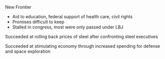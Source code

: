 
New Frontier
- Aid to education, federal support of health care, civil rights
- Promises difficult to keep
- Stalled in congress, most were only passed under LBJ

Succeeded at rolling back prices of steel after confronting steel executives

Succeeded at stimulating economy through increased spending for defense and space exploration

